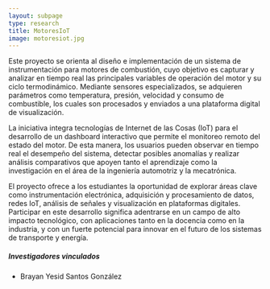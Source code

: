 ```yaml
---
layout: subpage
type: research
title: MotoresIoT
image: motoresiot.jpg
---
```

Este proyecto se orienta al diseño e implementación de un sistema de instrumentación para motores de combustión, cuyo objetivo es capturar y analizar en tiempo real las principales variables de operación del motor y su ciclo termodinámico. Mediante sensores especializados, se adquieren parámetros como temperatura, presión, velocidad y consumo de combustible, los cuales son procesados y enviados a una plataforma digital de visualización.

La iniciativa integra tecnologías de Internet de las Cosas (IoT) para el desarrollo de un dashboard interactivo que permite el monitoreo remoto del estado del motor. De esta manera, los usuarios pueden observar en tiempo real el desempeño del sistema, detectar posibles anomalías y realizar análisis comparativos que apoyen tanto el aprendizaje como la investigación en el área de la ingeniería automotriz y la mecatrónica.

El proyecto ofrece a los estudiantes la oportunidad de explorar áreas clave como instrumentación electrónica, adquisición y procesamiento de datos, redes IoT, análisis de señales y visualización en plataformas digitales. Participar en este desarrollo significa adentrarse en un campo de alto impacto tecnológico, con aplicaciones tanto en la docencia como en la industria, y con un fuerte potencial para innovar en el futuro de los sistemas de transporte y energía.

##### Investigadores vinculados
-   Brayan Yesid Santos González 

